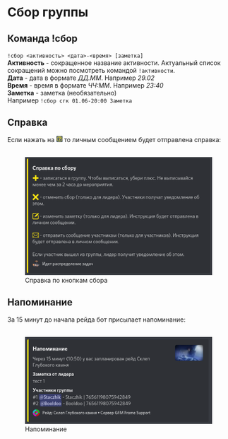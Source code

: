 # Сбор группы
## Команда !сбор
`!сбор <активность> <дата>-<время> [заметка]`<br>
**Активность** - сокращенное название активности. Актуальный список сокращений можно посмотреть командой `!активности`.<br>
**Дата** - дата в формате *ДД.ММ*. Например *29.02*<br>
**Время** - время в формате *ЧЧ:ММ*. Например *23:40*<br>
**Заметка** - заметка (необязательно)<br>
Например `!сбор сгк 01.06-20:00 Заметка`<br>
## Справка
Если нажать на <img src="./images/question.png" style="width: 1em; height: 1em;"> то личным сообщением будет отправлена справка:<br><br>
<div class="text-center">
	<figure class="figure">
		<a href="./images/sbor-help.png" target="_blank">
			<img src="./images/sbor-help.png" class="figure-img img-fluid rounded" alt="sbor-help">
		</a>
		<figcaption class="figure-caption text-center">Справка по кнопкам сбора</figcaption>
	</figure>
</div>

## Напоминание
За 15 минут до начала рейда бот присылает напоминание:<br><br>
<div class="text-center">
	<figure class="figure">
		<a href="./images/raid-remind.png" target="_blank">
			<img src="./images/raid-remind.png" class="figure-img img-fluid rounded" alt="raid-remind">
		</a>
		<figcaption class="figure-caption text-center">Напоминание</figcaption>
	</figure>
</div>

